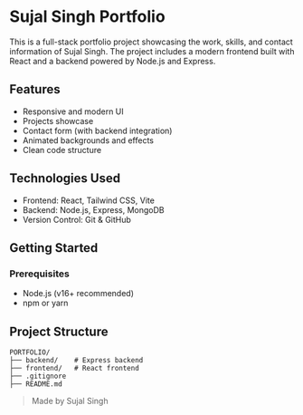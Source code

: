 # Sujal Singh Portfolio

This is a full-stack portfolio project showcasing the work, skills, and contact information of Sujal Singh. The project includes a modern frontend built with React and a backend powered by Node.js and Express.

## Features
- Responsive and modern UI
- Projects showcase
- Contact form (with backend integration)
- Animated backgrounds and effects
- Clean code structure

## Technologies Used
- Frontend: React, Tailwind CSS, Vite
- Backend: Node.js, Express, MongoDB
- Version Control: Git & GitHub

## Getting Started

### Prerequisites
- Node.js (v16+ recommended)
- npm or yarn

## Project Structure
```
PORTFOLIO/
├── backend/    # Express backend
├── frontend/   # React frontend
├── .gitignore
├── README.md
```
> Made by Sujal Singh
